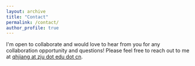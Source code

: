 ```yaml
---
layout: archive
title: "Contact"
permalink: /contact/
author_profile: true
---
```


I'm open to collaborate and would love to hear from you for any collaboration opportunity and questions! Please feel free to reach out to me at [qhjiang at zju dot edu dot cn](qhjiang@zju.edu.cn).